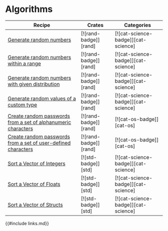 # Algorithms

| Recipe | Crates | Categories |
|--------|--------|------------|
| [Generate random numbers][ex-rand] | [![rand-badge]][rand] | [![cat-science-badge]][cat-science] |
| [Generate random numbers within a range][ex-rand-range] | [![rand-badge]][rand] | [![cat-science-badge]][cat-science] |
| [Generate random numbers with given distribution][ex-rand-dist] | [![rand-badge]][rand] | [![cat-science-badge]][cat-science] |
| [Generate random values of a custom type][ex-rand-custom] | [![rand-badge]][rand] | [![cat-science-badge]][cat-science] |
| [Create random passwords from a set of alphanumeric characters][ex-rand-passwd] | [![rand-badge]][rand] | [![cat-os-badge]][cat-os] |
| [Create random passwords from a set of user-defined characters][ex-rand-choose] | [![rand-badge]][rand] | [![cat-os-badge]][cat-os] |
| [Sort a Vector of Integers][ex-sort-integers] | [![std-badge]][std] | [![cat-science-badge]][cat-science] |
| [Sort a Vector of Floats][ex-sort-floats] | [![std-badge]][std] | [![cat-science-badge]][cat-science] |
| [Sort a Vector of Structs][ex-sort-structs] | [![std-badge]][std] | [![cat-science-badge]][cat-science] |

[ex-rand]: algorithms/randomness.html#generate-random-numbers
[ex-rand-range]: algorithms/randomness.html#generate-random-numbers-within-a-range
[ex-rand-dist]: algorithms/randomness.html#generate-random-numbers-with-given-distribution
[ex-rand-custom]: algorithms/randomness.html#generate-random-values-of-a-custom-type
[ex-rand-passwd]: algorithms/randomness.html#create-random-passwords-from-a-set-of-alphanumeric-characters
[ex-rand-choose]:   algorithms/randomness.html#create-random-passwords-from-a-set-of-user-defined-characters
[ex-sort-integers]:   algorithms/sorting.html#sort-a-vector-of-integers
[ex-sort-floats]:   algorithms/sorting.html#sort-a-vector-of-floats
[ex-sort-structs]:   algorithms/sorting.html#sort-a-vector-of-structs

{{#include links.md}}
